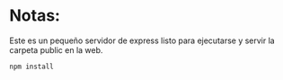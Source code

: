 # Notas:

Este es un pequeño servidor de express listo para ejecutarse y servir la carpeta public en la web.


```
npm install
```